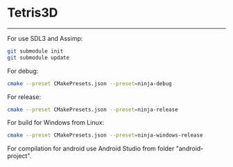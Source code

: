 # Tetris3D
----
For use SDL3 and Assimp:
```bash
git submodule init
git submodule update
```
For debug:
```bash
cmake --preset CMakePresets.json --preset=ninja-debug
```

For release:
```bash
cmake --preset CMakePresets.json --preset=ninja-release
```

For build for Windows from Linux:
```bash
cmake --preset CMakePresets.json --preset=ninja-windows-release
```

For compilation for android use Android Studio from folder "android-project".
